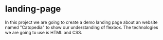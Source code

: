 # landing-page

In this project we are going to create a demo landing page about an website named "Catopedia" to show our understanding of flexbox. The technologies we are going to use is HTML and CSS.
